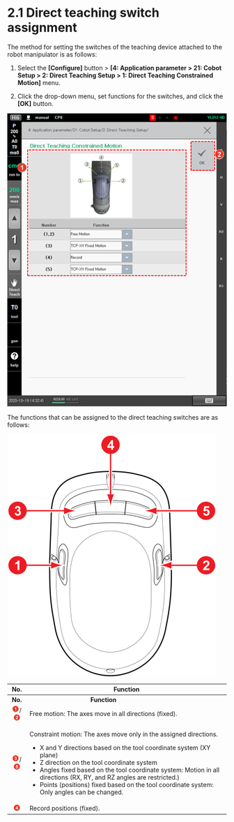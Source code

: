 # 2.1 Direct teaching switch assignment

The method for setting the switches of the teaching device attached to the robot manipulator is as follows:

1.  Select the **\[Configure]** button > **\[4: Application parameter > 21: Cobot Setup > 2: Direct Teaching Setup > 1: Direct Teaching Constrained Motion]** menu.


2. Click the drop-down menu, set functions for the switches, and click the **\[OK]** button.

![](<../.gitbook/assets/image (21).png>)

The functions that can be assigned to the direct teaching switches are as follows:

![Figure 17 Direct teaching switches](../.gitbook/assets/image58.png)

|                             No.                             | Function                                                                                                                                                                                                                                                                                                                                                                                                                                   |
| :---------------------------------------------------------: | ------------------------------------------------------------------------------------------------------------------------------------------------------------------------------------------------------------------------------------------------------------------------------------------------------------------------------------------------------------------------------------------------------------------------------------------ |
|                           **No.**                           | 　　　　　　　　　　**Function**                                                                                                                                                                                                                                                                                                                                                                                                                     |
| ![](../.gitbook/assets/1.png)/![](../.gitbook/assets/2.png) | Free motion: The axes move in all directions (fixed).                                                                                                                                                                                                                                                                                                                                                                                      |
| ![](../.gitbook/assets/3.png)/![](../.gitbook/assets/5.png) | <p>Constraint motion: The axes move only in the assigned directions.</p><ul><li>X and Y directions based on the tool coordinate system (XY plane)</li><li>Z direction on the tool coordinate system</li><li>Angles fixed based on the tool coordinate system: Motion in all directions (RX, RY, and RZ angles are restricted.)</li><li>Points (positions) fixed based on the tool coordinate system: Only angles can be changed.</li></ul> |
|                ![](../.gitbook/assets/4.png)                | Record positions (fixed).                                                                                                                                                                                                                                                                                                                                                                                                                  |
